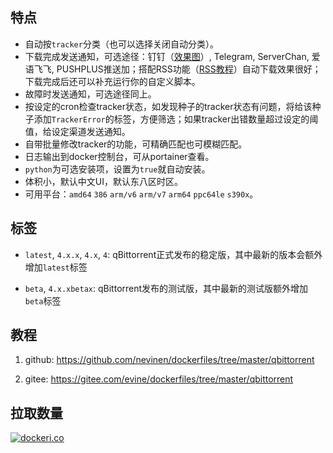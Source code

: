 ## 特点

- 自动按`tracker`分类（也可以选择关闭自动分类）。
- 下载完成发送通知，可选途径：钉钉（[效果图](https://gitee.com/evine/dockerfiles/raw/master/qbittorrent/pictures/notify.png)）, Telegram, ServerChan, 爱语飞飞, PUSHPLUS推送加；搭配RSS功能（[RSS教程](https://www.jianshu.com/p/54e6137ea4e3)）自动下载效果很好；下载完成后还可以补充运行你的自定义脚本。
- 故障时发送通知，可选途径同上。
- 按设定的cron检查tracker状态，如发现种子的tracker状态有问题，将给该种子添加`TrackerError`的标签，方便筛选；如果tracker出错数量超过设定的阈值，给设定渠道发送通知。
- 自带批量修改tracker的功能，可精确匹配也可模糊匹配。
- 日志输出到docker控制台，可从portainer查看。
- `python`为可选安装项，设置为`true`就自动安装。
- 体积小，默认中文UI，默认东八区时区。
- 可用平台：`amd64` `386` `arm/v6` `arm/v7` `arm64` `ppc64le` `s390x`。

## 标签

- `latest`, `4.x.x`, `4.x`, `4`: qBittorrent正式发布的稳定版，其中最新的版本会额外增加`latest`标签

- `beta`, `4.x.xbetax`: qBittorrent发布的测试版，其中最新的测试版额外增加`beta`标签

## 教程

1. github: https://github.com/nevinen/dockerfiles/tree/master/qbittorrent

2. gitee: https://gitee.com/evine/dockerfiles/tree/master/qbittorrent

## 拉取数量

[![dockeri.co](http://dockeri.co/image/nevinee/qbittorrent)](https://registry.hub.docker.com/nevinee/qbittorrent/)
